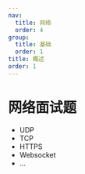 ```yaml
---
nav:
  title: 网络
  order: 4
group:
  title: 基础
  order: 1
title: 概述
order: 1
---
```


# 网络面试题

- UDP
- TCP
- HTTPS
- Websocket
- ...

